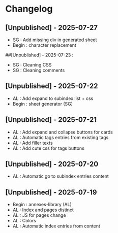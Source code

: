 # Changelog

## [Unpublished] - 2025-07-27

- SG : Add missing div in generated sheet
- Begin : character replacement

##[Unpublished] - 2025-07-23 :

- SG : Cleaning CSS
- SG : Cleaning comments

## [Unpublished] - 2025-07-22

- AL : Add expand to subindex list + css
- Begin : sheet generator (SG)

## [Unpublished] - 2025-07-21

- AL : Add expand and collapse buttons for cards
- AL : Automatic tags entries from existing tags
- AL : Add filler texts
- AL : Add cute css for tags buttons

## [Unpublished] - 2025-07-20

- AL : Automatic go to subindex entries content

## [Unpublished] - 2025-07-19

- Begin : annexes-library (AL)
- AL : Index and pages distinct
- AL : JS for pages change
- AL : Colors
- AL : Automatic index entries from content
